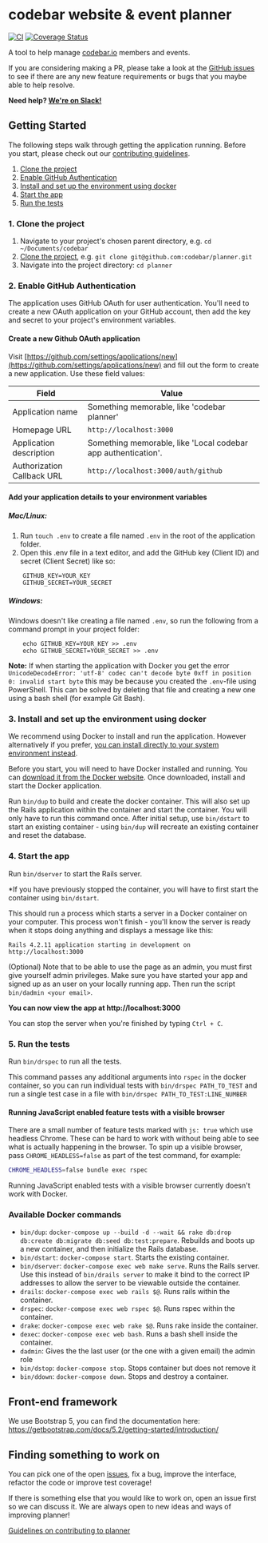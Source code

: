 # codebar website & event planner

[![CI](https://github.com/codebar/planner/workflows/CI/badge.svg?branch=master)](https://github.com/codebar/planner/actions?query=workflow%3ACI)
[![Coverage Status](https://coveralls.io/repos/codebar/planner/badge.png)](https://coveralls.io/r/codebar/planner)

A tool to help manage [codebar.io](https://codebar.io) members and events.

If you are considering making a PR, please take a look at the [GitHub issues](https://github.com/codebar/planner/issues) to see if there are any new feature requirements or bugs that you maybe able to help resolve.

**Need help? [We're on Slack!](https://slack.codebar.io)**

## Getting Started

The following steps walk through getting the application running. Before you start, please check out our [contributing guidelines](https://github.com/codebar/planner/blob/master/CONTRIBUTING.md).

1. [Clone the project](#1-clone-the-project)
2. [Enable GitHub Authentication](#2-enable-github-authentication)
3. [Install and set up the environment using docker](#3-install-and-set-up-the-environment-using-docker)
4. [Start the app](#4-start-the-app)
5. [Run the tests](#5-run-the-tests)

### 1. Clone the project

1. Navigate to your project's chosen parent directory, e.g. `cd ~/Documents/codebar`
2. [Clone the project](https://help.github.com/articles/cloning-a-repository/), e.g. `git clone git@github.com:codebar/planner.git`
3. Navigate into the project directory: `cd planner`

### 2. Enable GitHub Authentication

The application uses GitHub OAuth for user authentication. You'll need to create a new OAuth application on your GitHub account, then add the key and secret to your project's environment variables.

#### Create a new Github OAuth application

Visit [https://github.com/settings/applications/new](https://github.com/settings/applications/new) and fill out the form to create a new application. Use these field values:

| Field | Value |
| --- | --- |
| Application name | Something memorable, like 'codebar planner' |
| Homepage URL | `http://localhost:3000` |
| Application description | Something memorable, like 'Local codebar app authentication'. |
| Authorization Callback URL | `http://localhost:3000/auth/github` |

#### Add your application details to your environment variables

##### Mac/Linux:
1. Run `touch .env` to create a file named `.env` in the root of the application folder.
2. Open this .env file in a text editor, and add the GitHub key (Client ID) and secret (Client Secret) like so:
```
    GITHUB_KEY=YOUR_KEY
    GITHUB_SECRET=YOUR_SECRET
```

##### Windows:
Windows doesn't like creating a file named `.env`, so run the following
from a command prompt in your project folder:
```
    echo GITHUB_KEY=YOUR_KEY >> .env
    echo GITHUB_SECRET=YOUR_SECRET >> .env
```

**Note:** If when starting the application with Docker you get the error `UnicodeDecodeError: 'utf-8' codec can't decode byte 0xff in position 0: invalid start byte` this may be because you created the `.env`-file using PowerShell. This can be solved by deleting that file and creating a new one using a bash shell (for example Git Bash).

### 3. Install and set up the environment using docker

We recommend using Docker to install and run the application. However alternatively if you prefer, [you can install directly to your system environment instead](./native-installation-instructions.md).

Before you start, you will need to have Docker installed and running. You can [download it from the Docker website](https://docker.com/). Once downloaded, install and start the Docker application.

Run `bin/dup` to build and create the docker container. This will also set up the Rails application within the container and start the container. You will only have to run this command once. After initial setup, use `bin/dstart` to start an existing container - using `bin/dup` will recreate an existing container and reset the database.

### 4. Start the app

Run `bin/dserver` to start the Rails server.

*If you have previously stopped the container, you will have to first start the container using `bin/dstart`.

This should run a process which starts a server in a Docker container on your computer. This process won't finish - you'll know the server is ready when it stops doing anything and displays a message like this:
```
Rails 4.2.11 application starting in development on http://localhost:3000
```

(Optional) Note that to be able to use the page as an admin, you must first give yourself admin privileges. Make sure you have started your app and signed up as an user on your locally running app. Then run the script `bin/dadmin <your email>`.

**You can now view the app at http://localhost:3000**

You can stop the server when you're finished by typing `Ctrl + C`.

### 5. Run the tests

Run `bin/drspec` to run all the tests.

This command passes any additional arguments into `rspec` in the docker container, so you can run individual tests with `bin/drspec PATH_TO_TEST` and run a single test case in a file with `bin/drspec PATH_TO_TEST:LINE_NUMBER`

#### Running JavaScript enabled feature tests with a visible browser

There are a small number of feature tests marked with `js: true` which use
headless Chrome. These can be hard to work with without being able to see what is
actually happening in the browser. To spin up a visible browser, pass
`CHROME_HEADLESS=false` as part of the test command, for example:

```bash
CHROME_HEADLESS=false bundle exec rspec
```

Running JavaScript enabled tests with a visible browser currently doesn't work with Docker.

### Available Docker commands

- `bin/dup`: `docker-compose up --build -d --wait && rake db:drop db:create db:migrate db:seed db:test:prepare`. Rebuilds and boots up a new container, and then initialize the Rails database.
- `bin/dstart`: `docker-compose start`. Starts the existing container.
- `bin/dserver`: `docker-compose exec web make serve`. Runs the Rails server. Use this instead of `bin/drails server` to make it bind to the correct IP addresses to allow the server to be viewable outside the container.
- `drails`: `docker-compose exec web rails $@`. Runs rails within the container.
- `drspec`: `docker-compose exec web rspec $@`. Runs rspec within the container.
- `drake`: `docker-compose exec web rake $@`. Runs rake inside the container.
- `dexec`: `docker-compose exec web bash`. Runs a bash shell inside the container.
- `dadmin`: Gives the the last user (or the one with a given email) the admin role
- `bin/dstop`: `docker-compose stop`. Stops container but does not remove it
- `bin/ddown`: `docker-compose down`. Stops and destroy a container.

## Front-end framework

We use Bootstrap 5, you can find the documentation here: https://getbootstrap.com/docs/5.2/getting-started/introduction/

## Finding something to work on

You can pick one of the open [issues](https://github.com/codebar/planner/issues), fix a bug, improve the interface, refactor the code or improve test coverage!

If there is something else that you would like to work on, open an issue first so we can discuss it. We are always open to new ideas and ways of improving planner!

[Guidelines on contributing to planner](https://github.com/codebar/planner/blob/master/CONTRIBUTING.md)

